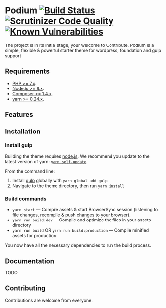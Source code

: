 Podium [![Build Status](https://travis-ci.org/AmitT/podium.svg?branch=master)](https://travis-ci.org/AmitT/podium) [![Scrutinizer Code Quality](https://scrutinizer-ci.com/g/AmitT/podium/badges/quality-score.png?b=master)](https://scrutinizer-ci.com/g/AmitT/podium/?branch=master) [![Known Vulnerabilities](https://snyk.io/test/github/amitt/podium/badge.svg)](https://snyk.io/test/github/amitt/podium)
===
The project is in its initial stage, your welcome to Contribute.
Podium is a simple, flexible & powerful starter theme for wordpress, foundation and gulp support

Requirements
---
- [PHP >= 7.x](http://php.net).
- [Node.js >= 8.x](https://nodejs.org).
- [Composer >= 1.4.x](https://getcomposer.org).
- [yarn >= 0.24.x](https://yarnpkg.com).

Features
---

Installation
---


### Install gulp

Building the theme requires [node.js](http://nodejs.org/download/). We recommend you update to the latest version of yarn: [`yarn self-update`](https://yarnpkg.com/lang/en/docs/cli/self-update/).

From the command line:

1. Install [gulp](http://gulpjs.com) globally with `yarn global add gulp`
2. Navigate to the theme directory, then run `yarn install`

### Build commands

* `yarn start` — Compile assets & start BrowserSync session (listening to file changes, recompile & push changes to your browser).
* `yarn run build:dev` — Compile and optimize the files in your assets directory
* `yarn run build` OR `yarn run build:production` — Compile minified assets for production

You now have all the necessary dependencies to run the build process.


## Documentation
TODO

## Contributing

Contributions are welcome from everyone.
